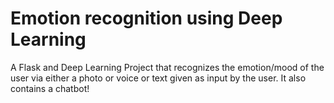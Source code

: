 # Emotion recognition using Deep Learning

A Flask and Deep Learning Project that recognizes the emotion/mood of the user via either a photo or voice or text given as input by the user.
It also contains a chatbot!
